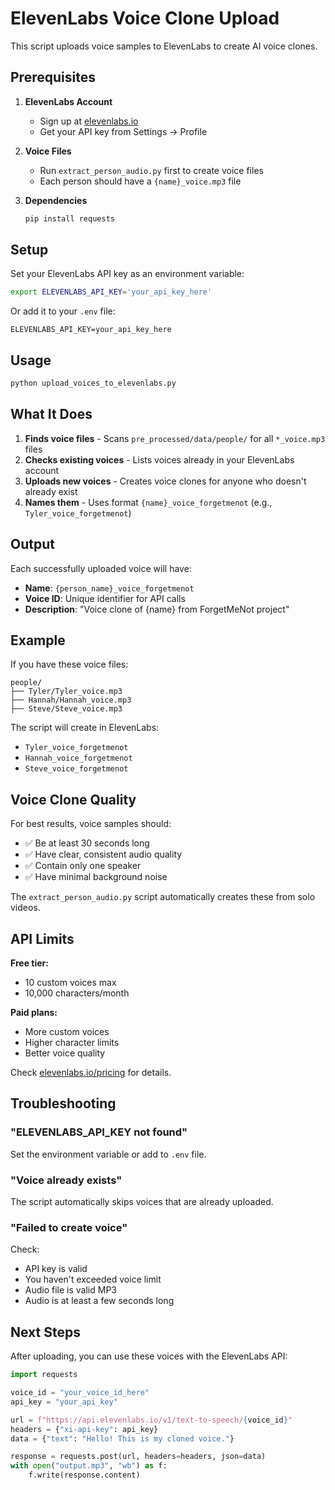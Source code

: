 # ElevenLabs Voice Clone Upload

This script uploads voice samples to ElevenLabs to create AI voice clones.

## Prerequisites

1. **ElevenLabs Account**
   - Sign up at [elevenlabs.io](https://elevenlabs.io)
   - Get your API key from Settings → Profile

2. **Voice Files**
   - Run `extract_person_audio.py` first to create voice files
   - Each person should have a `{name}_voice.mp3` file

3. **Dependencies**
   ```bash
   pip install requests
   ```

## Setup

Set your ElevenLabs API key as an environment variable:

```bash
export ELEVENLABS_API_KEY='your_api_key_here'
```

Or add it to your `.env` file:
```
ELEVENLABS_API_KEY=your_api_key_here
```

## Usage

```bash
python upload_voices_to_elevenlabs.py
```

## What It Does

1. **Finds voice files** - Scans `pre_processed/data/people/` for all `*_voice.mp3` files
2. **Checks existing voices** - Lists voices already in your ElevenLabs account
3. **Uploads new voices** - Creates voice clones for anyone who doesn't already exist
4. **Names them** - Uses format `{name}_voice_forgetmenot` (e.g., `Tyler_voice_forgetmenot`)

## Output

Each successfully uploaded voice will have:
- **Name**: `{person_name}_voice_forgetmenot`
- **Voice ID**: Unique identifier for API calls
- **Description**: "Voice clone of {name} from ForgetMeNot project"

## Example

If you have these voice files:
```
people/
├── Tyler/Tyler_voice.mp3
├── Hannah/Hannah_voice.mp3
├── Steve/Steve_voice.mp3
```

The script will create in ElevenLabs:
- `Tyler_voice_forgetmenot`
- `Hannah_voice_forgetmenot`
- `Steve_voice_forgetmenot`

## Voice Clone Quality

For best results, voice samples should:
- ✅ Be at least 30 seconds long
- ✅ Have clear, consistent audio quality
- ✅ Contain only one speaker
- ✅ Have minimal background noise

The `extract_person_audio.py` script automatically creates these from solo videos.

## API Limits

**Free tier:**
- 10 custom voices max
- 10,000 characters/month

**Paid plans:**
- More custom voices
- Higher character limits
- Better voice quality

Check [elevenlabs.io/pricing](https://elevenlabs.io/pricing) for details.

## Troubleshooting

### "ELEVENLABS_API_KEY not found"
Set the environment variable or add to `.env` file.

### "Voice already exists"
The script automatically skips voices that are already uploaded.

### "Failed to create voice"
Check:
- API key is valid
- You haven't exceeded voice limit
- Audio file is valid MP3
- Audio is at least a few seconds long

## Next Steps

After uploading, you can use these voices with the ElevenLabs API:

```python
import requests

voice_id = "your_voice_id_here"
api_key = "your_api_key"

url = f"https://api.elevenlabs.io/v1/text-to-speech/{voice_id}"
headers = {"xi-api-key": api_key}
data = {"text": "Hello! This is my cloned voice."}

response = requests.post(url, headers=headers, json=data)
with open("output.mp3", "wb") as f:
    f.write(response.content)
```
